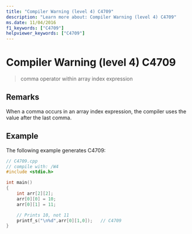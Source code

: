 ```yaml
---
title: "Compiler Warning (level 4) C4709"
description: "Learn more about: Compiler Warning (level 4) C4709"
ms.date: 11/04/2016
f1_keywords: ["C4709"]
helpviewer_keywords: ["C4709"]
---
```

# Compiler Warning (level 4) C4709

> comma operator within array index expression

## Remarks

When a comma occurs in an array index expression, the compiler uses the value after the last comma.

## Example

The following example generates C4709:

```cpp
// C4709.cpp
// compile with: /W4
#include <stdio.h>

int main()
{
    int arr[2][2];
    arr[0][0] = 10;
    arr[0][1] = 11;

    // Prints 10, not 11
    printf_s("\n%d",arr[0][1,0]);   // C4709
}
```

